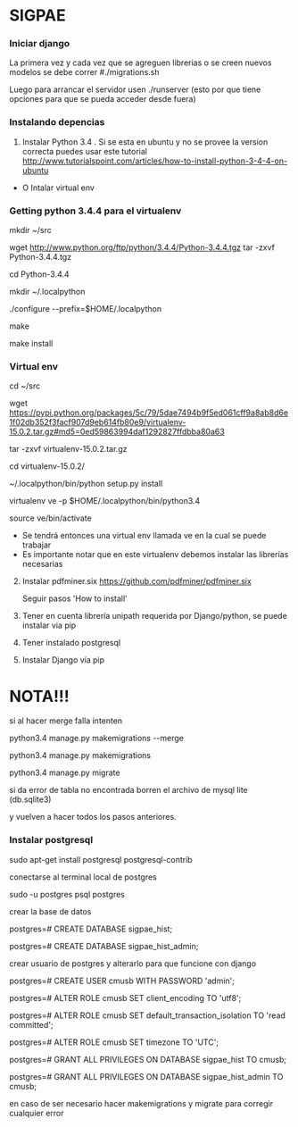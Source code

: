 # SIGPAE

### Iniciar django

La primera vez y cada vez que se agreguen librerias o se creen nuevos modelos se debe correr #./migrations.sh

Luego para arrancar el servidor usen ./runserver (esto por que tiene opciones para que se pueda acceder desde fuera)

### Instalando depencias

1. Instalar Python 3.4 . Si se esta en ubuntu y no se provee la version correcta puedes usar este tutorial
  http://www.tutorialspoint.com/articles/how-to-install-python-3-4-4-on-ubuntu

 - O Intalar virtual env

 ### Getting python 3.4.4 para el virtualenv
 mkdir ~/src

 wget http://www.python.org/ftp/python/3.4.4/Python-3.4.4.tgz
 tar -zxvf Python-3.4.4.tgz

 cd Python-3.4.4

 mkdir ~/.localpython

 ./configure --prefix=$HOME/.localpython

 make

 make install

 ### Virtual env

 cd ~/src

 wget https://pypi.python.org/packages/5c/79/5dae7494b9f5ed061cff9a8ab8d6e1f02db352f3facf907d9eb614fb80e9/virtualenv-15.0.2.tar.gz#md5=0ed59863994daf1292827ffdbba80a63

 tar -zxvf virtualenv-15.0.2.tar.gz

 cd virtualenv-15.0.2/

 ~/.localpython/bin/python setup.py install

 virtualenv ve -p $HOME/.localpython/bin/python3.4

 source ve/bin/activate  

 - Se tendrá entonces una virtual env llamada ve en la cual se puede trabajar
 - Es importante notar que en este virtualenv debemos instalar las librerías necesarias

2. Instalar pdfminer.six
	https://github.com/pdfminer/pdfminer.six

	Seguir pasos 'How to install'

3. Tener en cuenta librería unipath requerida por Django/python, se puede instalar via pip

4. Tener instalado postgresql

5. Instalar Django vía pip

# NOTA!!!

si al hacer merge falla intenten

python3.4 manage.py makemigrations --merge

python3.4 manage.py makemigrations

python3.4 manage.py migrate

si da error de tabla no encontrada borren el archivo de mysql lite (db.sqlite3)

y vuelven a hacer todos los pasos anteriores.

### Instalar postgresql

  sudo apt-get install postgresql postgresql-contrib

conectarse al terminal local de postgres

  sudo -u postgres psql postgres

crear la base de datos

  postgres=# CREATE DATABASE sigpae_hist;

  postgres=# CREATE DATABASE sigpae_hist_admin;

crear usuario de postgres y alterarlo para que funcione con django

  postgres=# CREATE USER cmusb WITH PASSWORD 'admin';

  postgres=# ALTER ROLE cmusb SET client_encoding TO 'utf8';

  postgres=# ALTER ROLE cmusb SET default_transaction_isolation TO 'read committed';

  postgres=# ALTER ROLE cmusb SET timezone TO 'UTC';

  postgres=# GRANT ALL PRIVILEGES ON DATABASE sigpae_hist TO cmusb;

  postgres=# GRANT ALL PRIVILEGES ON DATABASE sigpae_hist_admin TO cmusb;

en caso de ser necesario hacer makemigrations y migrate para corregir cualquier error
